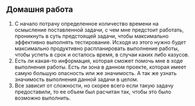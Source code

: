 ## Домашня работа

1. С начало потрачу определенное количество времени на осмысление поставленной задачи, с чем мне предстоит работать, проникнуть в суть
предстоящей задачи, чтобы максимально эффективно выполнять тестирование. Исходя из этого нужно будет максимально продуктивно распланировать
выполнение работы, чтобы успеть в срок и осталось время, в случаи каких либо казусов.
2. Есть ли какая-то информация, которая сможет помочь мне в ходе выполнения работы. Есть ли зона в данном проекте, которая имеет самую 
большую опасность или же значимость. А так же узнать значимость выполнения данной задачи в целом.
3. Все зависит от сложности, но скорее всего если такую задачу предоставили, то ее объем был расчитан так, чтобы это было возможно выполнить.
